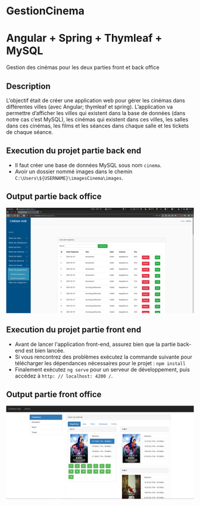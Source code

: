 # GestionCinema
# Angular + Spring + Thymleaf + MySQL

Gestion des cinémas pour les deux parties front et back office

## Description
 L’objectif était de créer une application web pour gérer les cinémas dans différentes villes (avec Angular; thymleaf et spring).  L’application va permettre d’afficher les villes qui existent dans la base de données (dans notre cas c’est MySQL), les cinémas qui existent dans ces villes, les salles dans ces cinémas, les films et les séances dans chaque salle et les tickets de chaque séance.

## Execution du projet partie back end
* Il faut créer une base de données MySQL sous nom `cinema`.
* Avoir un dossier nommé images dans le chemin `C:\Users\${USERNAME}\imagesCinema\images`.

## Output partie back office
![](img/back.png?raw=true)

## Execution du projet partie front end
* Avant de lancer l'application front-end, assurez bien que la partie back-end est bien lancée.
* Si vous rencontrez des problèmes exécutez la commande suivante pour télécharger les dépendances nécessaires pour le projet : `npm install`
* Finalement exécutez `ng serve` pour un serveur de développement, puis accédez à `http: // localhost: 4200 /`.

## Output partie front office
![](img/front.PNG?raw=true)
